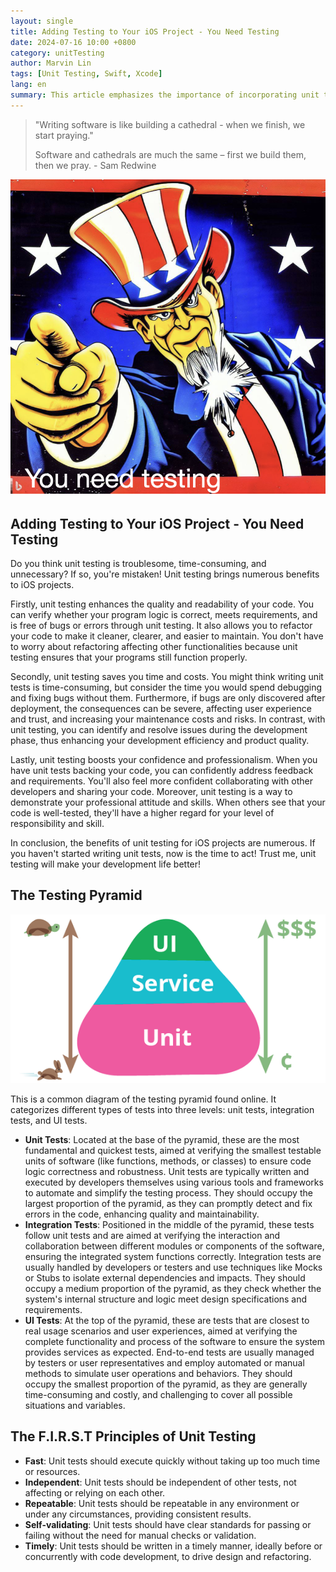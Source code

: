 ```yaml
---
layout: single
title: Adding Testing to Your iOS Project - You Need Testing
date: 2024-07-16 10:00 +0800
category: unitTesting
author: Marvin Lin
tags: [Unit Testing, Swift, Xcode]
lang: en
summary: This article emphasizes the importance of incorporating unit testing into iOS projects. It begins with a metaphor comparing software development to building cathedrals, emphasizing the need for a structured testing phase. The article argues that unit testing improves code quality, readability, and maintainability. It helps in verifying program logic, meeting requirements, and detecting bugs, enabling safe code refactoring. Additionally, it discusses how unit testing saves time and costs by preventing post-release issues, ultimately enhancing development efficiency and product quality. The concept of the testing pyramid is explained, categorizing tests into unit tests, integration tests, and UI tests. The principles of F.I.R.S.T. for unit testing (Fast, Independent, Repeatable, Self-validating, Timely) are outlined to guide developers in effective testing practices. The article concludes by encouraging readers to embrace unit testing as a valuable and broadly applicable skill for iOS projects of any scale.
---
```


> "Writing software is like building a cathedral - when we finish, we start praying."
> 
> Software and cathedrals are much the same – first we build them, then we pray. - Sam Redwine
> 

![You need testing](/assets/unitTesting/add-test-target-on-xcode/you-need-testing.png)

## Adding Testing to Your iOS Project - You Need Testing

Do you think unit testing is troublesome, time-consuming, and unnecessary? If so, you're mistaken! Unit testing brings numerous benefits to iOS projects.

Firstly, unit testing enhances the quality and readability of your code. You can verify whether your program logic is correct, meets requirements, and is free of bugs or errors through unit testing. It also allows you to refactor your code to make it cleaner, clearer, and easier to maintain. You don't have to worry about refactoring affecting other functionalities because unit testing ensures that your programs still function properly.

Secondly, unit testing saves you time and costs. You might think writing unit tests is time-consuming, but consider the time you would spend debugging and fixing bugs without them. Furthermore, if bugs are only discovered after deployment, the consequences can be severe, affecting user experience and trust, and increasing your maintenance costs and risks. In contrast, with unit testing, you can identify and resolve issues during the development phase, thus enhancing your development efficiency and product quality.

Lastly, unit testing boosts your confidence and professionalism. When you have unit tests backing your code, you can confidently address feedback and requirements. You'll also feel more confident collaborating with other developers and sharing your code. Moreover, unit testing is a way to demonstrate your professional attitude and skills. When others see that your code is well-tested, they'll have a higher regard for your level of responsibility and skill.

In conclusion, the benefits of unit testing for iOS projects are numerous. If you haven't started writing unit tests, now is the time to act! Trust me, unit testing will make your development life better!

## The Testing Pyramid

![Testing Pyramid](/assets/unitTesting/add-test-target-on-xcode/ui-integrate-unit-testing.png)

This is a common diagram of the testing pyramid found online. It categorizes different types of tests into three levels: unit tests, integration tests, and UI tests.

- **Unit Tests**: Located at the base of the pyramid, these are the most fundamental and quickest tests, aimed at verifying the smallest testable units of software (like functions, methods, or classes) to ensure code logic correctness and robustness. Unit tests are typically written and executed by developers themselves using various tools and frameworks to automate and simplify the testing process. They should occupy the largest proportion of the pyramid, as they can promptly detect and fix errors in the code, enhancing quality and maintainability.
- **Integration Tests**: Positioned in the middle of the pyramid, these tests follow unit tests and are aimed at verifying the interaction and collaboration between different modules or components of the software, ensuring the integrated system functions correctly. Integration tests are usually handled by developers or testers and use techniques like Mocks or Stubs to isolate external dependencies and impacts. They should occupy a medium proportion of the pyramid, as they check whether the system's internal structure and logic meet design specifications and requirements.
- **UI Tests**: At the top of the pyramid, these are tests that are closest to real usage scenarios and user experiences, aimed at verifying the complete functionality and process of the software to ensure the system provides services as expected. End-to-end tests are usually managed by testers or user representatives and employ automated or manual methods to simulate user operations and behaviors. They should occupy the smallest proportion of the pyramid, as they are generally time-consuming and costly, and challenging to cover all possible situations and variables.

## The F.I.R.S.T Principles of Unit Testing

- **Fast**: Unit tests should execute quickly without taking up too much time or resources.
- **Independent**: Unit tests should be independent of other tests, not affecting or relying on each other.
- **Repeatable**: Unit tests should be repeatable in any environment or under any circumstances, providing consistent results.
- **Self-validating**: Unit tests should have clear standards for passing or failing without the need for manual checks or validation.
- **Timely**: Unit tests should be written in a timely manner, ideally before or concurrently with code development, to drive design and refactoring.

